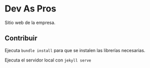 # Dev As Pros

Sitio web de la empresa.

## Contribuir

Ejecuta `bundle install` para que se instalen las librerías necesarias.

Ejecuta el servidor local con `jekyll serve`
